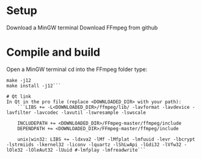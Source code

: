 # Setup
Download a MinGW terminal
Download FFmpeg from github

# Compile and build
Open a MinGW terminal
cd into the FFmpeg folder
type:
```./configure --prefix=ffmpeg/ --disable-network --disable-debug --disable-yasm --disable-zlib
make -j12
make install -j12```

# Qt link
In Qt in the pro file (replace <DOWNLOADED_DIR> with your path):
    ```LIBS += -L<DOWNLOADED_DIR>/ffmpeg/lib/ -lavformat -lavdevice -lavfilter -lavcodec -lavutil -lswresample -lswscale

    INCLUDEPATH += <DOWNLOADED_DIR>/FFmpeg-master/ffmpeg/include
    DEPENDPATH += <DOWNLOADED_DIR>/FFmpeg-master/ffmpeg/include

    unix|win32: LIBS += -ldxva2 -lMf -lMfplat -lmfuuid -levr -lbcrypt -lstrmiids -lkernel32 -liconv -lquartz -lShLwApi -lGdi32 -lVfw32 -lOle32 -lOleAut32 -lUuid #-lmfplay -lmfreadwrite```